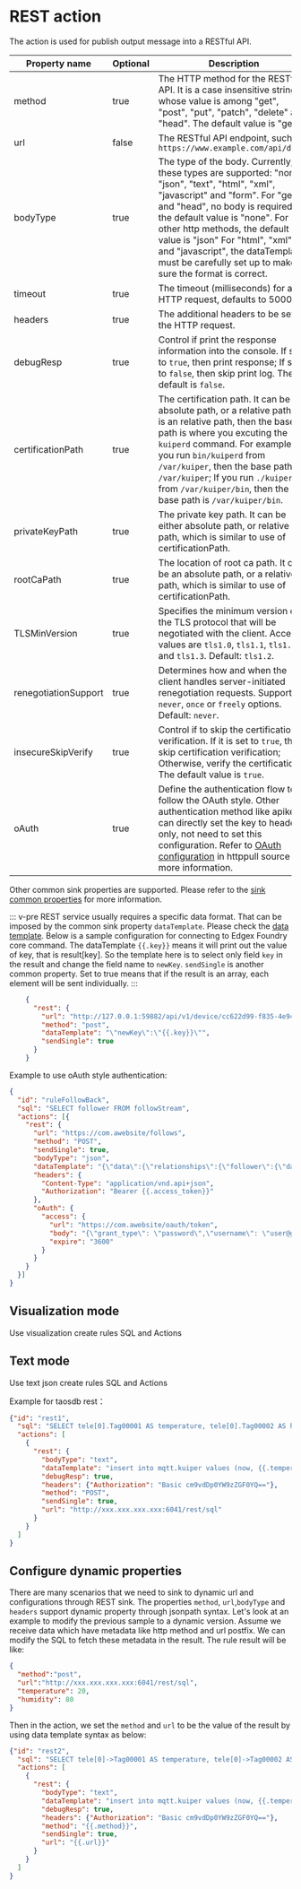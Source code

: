 # REST action

The action is used for publish output message into a RESTful API.

| Property name        | Optional | Description                                                                                                                                                                                                                                                                                                                                                                 |
|----------------------|----------|-----------------------------------------------------------------------------------------------------------------------------------------------------------------------------------------------------------------------------------------------------------------------------------------------------------------------------------------------------------------------------|
| method               | true     | The HTTP method for the RESTful API. It is a case insensitive string whose value is among "get", "post", "put", "patch", "delete" and "head". The default value is "get".                                                                                                                                                                                                   |
| url                  | false    | The RESTful API endpoint, such as `https://www.example.com/api/dummy`                                                                                                                                                                                                                                                                                                       |
| bodyType             | true     | The type of the body. Currently, these types are supported: "none", "json", "text", "html", "xml", "javascript" and "form". For "get" and "head", no body is required so the default value is "none". For other http methods, the default value is "json" For "html", "xml" and "javascript", the dataTemplate must be carefully set up to make sure the format is correct. |
| timeout              | true     | The timeout (milliseconds) for a HTTP request, defaults to 5000 ms                                                                                                                                                                                                                                                                                                          |
| headers              | true     | The additional headers to be set for the HTTP request.                                                                                                                                                                                                                                                                                                                      |
| debugResp            | true     | Control if print the response information into the console. If set it to `true`, then print response; If set to `false`, then skip print log. The default is `false`.                                                                                                                                                                                                       |
| certificationPath    | true     | The certification path. It can be an absolute path, or a relative path. If it is an relative path, then the base path is where you excuting the `kuiperd` command. For example, if you run `bin/kuiperd` from `/var/kuiper`, then the base path is `/var/kuiper`; If you run `./kuiperd` from `/var/kuiper/bin`, then the base path is `/var/kuiper/bin`.                   |
| privateKeyPath       | true     | The private key path. It can be either absolute path, or relative path, which is similar to use of certificationPath.                                                                                                                                                                                                                                                       |
| rootCaPath           | true     | The location of root ca path. It can be an absolute path, or a relative path, which is similar to use of certificationPath.                                                                                                                                                                                                                                                 |
| TLSMinVersion        | true     | Specifies the minimum version of the TLS protocol that will be negotiated with the client. Accept values are `tls1.0`, `tls1.1`, `tls1.2` and `tls1.3`. Default: `tls1.2`.                                                                                                                                                                                |
| renegotiationSupport | true     | Determines how and when the client handles server-initiated renegotiation requests. Support `never`, `once` or `freely` options. Default: `never`.                                                                                                                                                                                                        |
| insecureSkipVerify   | true     | Control if to skip the certification verification. If it is set to `true`, then skip certification verification; Otherwise, verify the certification. The default value is `true`.                                                                                                                                                                                          |
| oAuth                | true     | Define the authentication flow to follow the OAuth style. Other authentication method like apikey can directly set the key to header only, not need to set this configuration. Refer to [OAuth configuration](../../sources/builtin/http_pull.md#OAuth) in httppull source for more information.                                                                            |

Other common sink properties are supported. Please refer to the [sink common properties](../overview.md#common-properties) for more information.

::: v-pre
REST service usually requires a specific data format. That can be imposed by the common sink property `dataTemplate`. Please check the [data template](../data_template.md). Below is a sample configuration for connecting to Edgex Foundry core command. The dataTemplate `{{.key}}` means it will print out the value of key, that is result[key]. So the template here is to select only field `key` in the result and change the field name to `newKey`. `sendSingle` is another common property. Set to true means that if the result is an array, each element will be sent individually.
:::

```json
    {
      "rest": {
        "url": "http://127.0.0.1:59882/api/v1/device/cc622d99-f835-4e94-b5cb-b1eff8699dc4/command/51fce08a-ae19-4bce-b431-b9f363bba705",     
        "method": "post",
        "dataTemplate": "\"newKey\":\"{{.key}}\"",
        "sendSingle": true
      }
    }
```

Example to use oAuth style authentication:

```json
{
  "id": "ruleFollowBack",
  "sql": "SELECT follower FROM followStream",
  "actions": [{
    "rest": {
      "url": "https://com.awebsite/follows",
      "method": "POST",
      "sendSingle": true,
      "bodyType": "json",
      "dataTemplate": "{\"data\":{\"relationships\":{\"follower\":{\"data\":{\"type\":\"users\",\"id\":\"1398589\"}},\"followed\":{\"data\":{\"type\":\"users\",\"id\":\"{{.follower}}\"}}},\"type\":\"follows\"}}",
      "headers": {
        "Content-Type": "application/vnd.api+json",
        "Authorization": "Bearer {{.access_token}}"
      },
      "oAuth": {
        "access": {
          "url": "https://com.awebsite/oauth/token",
          "body": "{\"grant_type\": \"password\",\"username\": \"user@gmail.com\",\"password\": \"mypass\"}",
          "expire": "3600"
        }
      }
    }
  }]
}
```

## Visualization mode

Use visualization create rules SQL and Actions

## Text mode

Use text json create rules SQL and Actions

Example for taosdb rest：

```json
{"id": "rest1",
  "sql": "SELECT tele[0].Tag00001 AS temperature, tele[0].Tag00002 AS humidity FROM neuron",
  "actions": [
    {
      "rest": {
        "bodyType": "text",
        "dataTemplate": "insert into mqtt.kuiper values (now, {{.temperature}}, {{.humidity}})",
        "debugResp": true,
        "headers": {"Authorization": "Basic cm9vdDp0YW9zZGF0YQ=="},
        "method": "POST",
        "sendSingle": true,
        "url": "http://xxx.xxx.xxx.xxx:6041/rest/sql"
      }
    }
  ]
}
```

## Configure dynamic properties

There are many scenarios that we need to sink to dynamic url and configurations through REST sink. The properties `method`, `url`,`bodyType` and `headers` support dynamic property through jsonpath syntax. Let's look at an example to modify the previous sample to a dynamic version. Assume we receive data which have metadata like http method and url postfix. We can modify the SQL to fetch these metadata in the result. The rule result will be like:

```json
{
  "method":"post",
  "url":"http://xxx.xxx.xxx.xxx:6041/rest/sql",
  "temperature": 20,
  "humidity": 80
}
```

Then in the action, we set the `method` and `url` to be the value of the result by using data template syntax as below:

```json
{"id": "rest2",
  "sql": "SELECT tele[0]->Tag00001 AS temperature, tele[0]->Tag00002 AS humidity, method, concat(\"http://xxx.xxx.xxx.xxx:6041/rest/sql\", urlPostfix) as url FROM neuron",
  "actions": [
    {
      "rest": {
        "bodyType": "text",
        "dataTemplate": "insert into mqtt.kuiper values (now, {{.temperature}}, {{.humidity}})",
        "debugResp": true,
        "headers": {"Authorization": "Basic cm9vdDp0YW9zZGF0YQ=="},
        "method": "{{.method}}",
        "sendSingle": true,
        "url": "{{.url}}"
      }
    }
  ]
}
```
